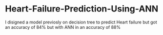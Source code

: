 # Heart-Failure-Prediction-Using-ANN

I disigned a model previosly on decision tree to predict Heart failure but got an accuracy of 84% but with ANN in an accuracy of 88%
